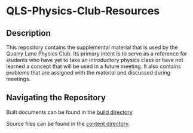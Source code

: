 # QLS-Physics-Club-Resources

## Description

This repository contains the supplemental material that is used by the Quarry Lane Physics Club. Its primary intent is to serve as a reference for students who have yet to take an introductory physics class or have not learned a concept that will be used in a future meeting. It also contains problems that are assigned with the material and discussed during meetings.

## Navigating the Repository

Built documents can be found in the [build directory](build/).

Source files can be found in the [content directory](content/).

